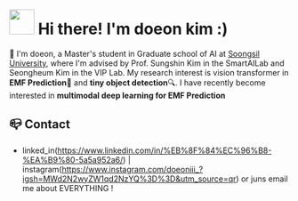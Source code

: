 # <img src="https://camo.githubusercontent.com/d552948e7884c41fde2d32b9221d79f0df2076c7d824aaab954ca93f53d95884/68747470733a2f2f6d656469612e67697068792e636f6d2f6d656469612f6876524a434c467a6361737252346961377a2f67697068792e676966" width="45" height="45"/> Hi there! I'm doeon kim :)

👋  I'm doeon, a Master's student in Graduate school of AI at [Soongsil University](https://ssu.ac.kr/), where I'm advised by Prof. Sungshin Kim in the SmartAILab and 
Seongheum Kim in the VIP Lab. My research interest is vision transformer in **EMF Prediction**📡 and **tiny object detection**🔍. I have recently become interested in **multimodal deep learning for EMF Prediction**

## 📪 Contact
- linked_in(https://www.linkedin.com/in/%EB%8F%84%EC%96%B8-%EA%B9%80-5a5a952a6/) | instagram(https://www.instagram.com/doeoniii_?igsh=MWd2N2wyZW1qd2NzYQ%3D%3D&utm_source=qr) or juns email me about EVERYTHING !
